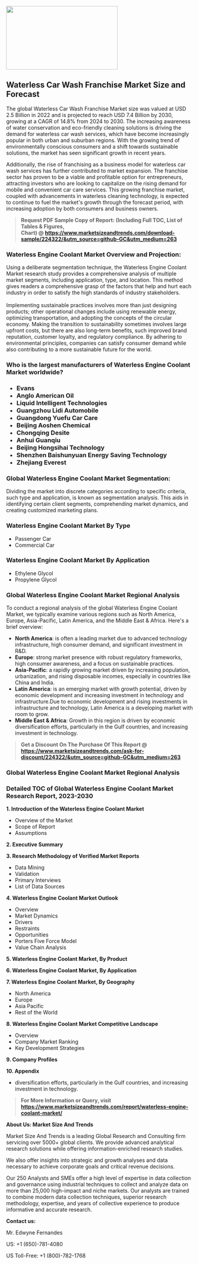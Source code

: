 <p><img class="alignnone size-medium wp-image-20088" src="https://ffe5etoiles.com/wp-content/uploads/2024/12/MST1-300x171.png" alt="" width="300" height="171" /></p><h2>Waterless Car Wash Franchise Market Size and Forecast</h2><p>The global Waterless Car Wash Franchise Market size was valued at USD 2.5 Billion in 2022 and is projected to reach USD 7.4 Billion by 2030, growing at a CAGR of 14.8% from 2024 to 2030. The increasing awareness of water conservation and eco-friendly cleaning solutions is driving the demand for waterless car wash services, which have become increasingly popular in both urban and suburban regions. With the growing trend of environmentally conscious consumers and a shift towards sustainable solutions, the market has seen significant growth in recent years.</p><p>Additionally, the rise of franchising as a business model for waterless car wash services has further contributed to market expansion. The franchise sector has proven to be a viable and profitable option for entrepreneurs, attracting investors who are looking to capitalize on the rising demand for mobile and convenient car care services. This growing franchise market, coupled with advancements in waterless cleaning technology, is expected to continue to fuel the market's growth through the forecast period, with increasing adoption by both consumers and business owners.</p></p><blockquote id="" class=""><strong>Request PDF Sample Copy of Report: (Including Full TOC, List of Tables &amp; Figures, Chart)&nbsp;@&nbsp;<strong><a href="https://www.marketsizeandtrends.com/download-sample/224322/&utm_source=github-GC&utm_medium=263" target="_blank">https://www.marketsizeandtrends.com/download-sample/224322/&utm_source=github-GC&utm_medium=263</a></strong></strong></blockquote><h3 id="" class="">Waterless Engine Coolant Market&nbsp;Overview and Projection:</h3><p id="" class="">Using a deliberate segmentation technique, the Waterless Engine Coolant Market research study provides a comprehensive analysis of multiple market segments, including application, type, and location. This method gives readers a comprehensive grasp of the factors that help and hurt each industry in order to satisfy the high standards of industry stakeholders. <br /> <br />Implementing sustainable practices involves more than just designing products; other operational changes include using renewable energy, optimizing transportation, and adopting the concepts of the circular economy. Making the transition to sustainability sometimes involves large upfront costs, but there are also long-term benefits, such improved brand reputation, customer loyalty, and regulatory compliance. By adhering to environmental principles, companies can satisfy consumer demand while also contributing to a more sustainable future for the world.</p><h3 id="" class="">Who is the largest manufacturers of&nbsp;Waterless Engine Coolant Market worldwide?</h3><h3 class=""><p><ul><li>Evans </li><li> Anglo American Oil </li><li> Liquid Intelligent Technologies </li><li> Guangzhou Lidi Automobile </li><li> Guangdong Yuefu Car Care </li><li> Beijing Aoshen Chemical </li><li> Chongqing Desite </li><li> Anhui Guanqiu </li><li> Beijing Hongsihai Technology </li><li> Shenzhen Baishunyuan Energy Saving Technology </li><li> Zhejiang Everest</li></ul></p></h3><h3 id="" class="">Global&nbsp;Waterless Engine Coolant Market Segmentation:</h3><p id="" class="">Dividing the market into discrete categories according to specific criteria, such type and application, is known as segmentation analysis. This aids in identifying certain client segments, comprehending market dynamics, and creating customized marketing plans.</p><h3 id="" class="">Waterless Engine Coolant Market&nbsp;By Type</h3><p><p><ul><li>Passenger Car</li><li> Commercial Car</p></li></ul></p></p><h3 id="" class="">Waterless Engine Coolant Market&nbsp;By Application</h3><p class=""><p><ul><li>Ethylene Glycol</li><li> Propylene Glycol</li></ul></p></p><h3 id="" class="">Global Waterless Engine Coolant Market Regional Analysis</h3><p id="" class="">To conduct a regional analysis of the global Waterless Engine Coolant Market, we typically examine various regions such as North America, Europe, Asia-Pacific, Latin America, and the Middle East &amp; Africa. Here's a brief overview:</p><ul><li><strong>North America</strong>: is often a leading market due to advanced technology infrastructure, high consumer demand, and significant investment in R&amp;D.</li><li><strong>Europe</strong>: strong market presence with robust regulatory frameworks, high consumer awareness, and a focus on sustainable practices.</li><li><strong>Asia-Pacific</strong>: a rapidly growing market driven by increasing population, urbanization, and rising disposable incomes, especially in countries like China and India.</li><li><strong>Latin America</strong>: is an emerging market with growth potential, driven by economic development and increasing investment in technology and infrastructure.Due to economic development and rising investments in infrastructure and technology, Latin America is a developing market with room to grow.</li><li><strong>Middle East &amp; Africa</strong>: Growth in this region is driven by economic diversification efforts, particularly in the Gulf countries, and increasing investment in technology.</li></ul><blockquote id="" class=""><strong>Get a Discount On The Purchase Of This Report @ <strong><a href="https://www.marketsizeandtrends.com/ask-for-discount/224322/&utm_source=github-GC&utm_medium=263" target="_blank">https://www.marketsizeandtrends.com/ask-for-discount/224322/&utm_source=github-GC&utm_medium=263</a></strong></strong></blockquote><h3 id="" class="">Global Waterless Engine Coolant Market Regional Analysis</h3><h3 id="" class="">Detailed TOC of Global Waterless Engine Coolant Market Research Report, 2023-2030</h3><p id="" class=""><strong>1. Introduction of the Waterless Engine Coolant Market</strong></p><ul><li>Overview of the Market</li><li>Scope of Report</li><li>Assumptions</li></ul><p id="" class=""><strong>2. Executive Summary</strong></p><p id="" class=""><strong>3. Research Methodology of Verified Market Reports</strong></p><ul><li>Data Mining</li><li>Validation</li><li>Primary Interviews</li><li>List of Data Sources</li></ul><p id="" class=""><strong>4. Waterless Engine Coolant Market Outlook</strong></p><ul><li>Overview</li><li>Market Dynamics</li><li>Drivers</li><li>Restraints</li><li>Opportunities</li><li>Porters Five Force Model</li><li>Value Chain Analysis</li></ul><p id="" class=""><strong>5. Waterless Engine Coolant Market, By Product</strong></p><p id="" class=""><strong>6. Waterless Engine Coolant Market, By Application</strong></p><p id="" class=""><strong>7. Waterless Engine Coolant Market, By Geography</strong></p><ul><li>North America</li><li>Europe</li><li>Asia Pacific</li><li>Rest of the World</li></ul><p id="" class=""><strong>8. Waterless Engine Coolant Market Competitive Landscape</strong></p><ul><li>Overview</li><li>Company Market Ranking</li><li>Key Development Strategies</li></ul><p id="" class=""><strong>9. Company Profiles</strong></p><p id="" class=""><strong>10. Appendix</strong></p><ul><li>diversification efforts, particularly in the Gulf countries, and increasing investment in technology.</li></ul><blockquote id="" class=""><strong>For More Information or Query, visit <strong><strong><a href="https://www.marketsizeandtrends.com/report/waterless-engine-coolant-market/" target="_blank">https://www.marketsizeandtrends.com/report/waterless-engine-coolant-market/</a></strong></strong></strong></blockquote><p id="" class=""><strong>About Us: Market Size And Trends</strong></p><p id="" class="">Market Size And Trends is a leading Global Research and Consulting firm servicing over 5000+ global clients. We provide advanced analytical research solutions while offering information-enriched research studies.</p><p id="" class="">We also offer insights into strategic and growth analyses and data necessary to achieve corporate goals and critical revenue decisions.</p><p id="" class="">Our 250 Analysts and SMEs offer a high level of expertise in data collection and governance using industrial techniques to collect and analyze data on more than 25,000 high-impact and niche markets. Our analysts are trained to combine modern data collection techniques, superior research methodology, expertise, and years of collective experience to produce informative and accurate research.</p><p id="" class=""><strong>Contact us:</strong></p><p id="" class="">Mr. Edwyne Fernandes</p><p id="" class="">US: +1 (650)-781-4080</p><p id="" class="">US Toll-Free: +1 (800)-782-1768</p>
